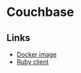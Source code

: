# Couchbase

## Links

* [Docker image](https://hub.docker.com/_/couchbase)
* [Ruby client](https://github.com/couchbase/couchbase-ruby-client)
